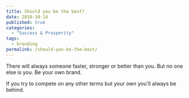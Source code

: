 ```yaml
---
title: Should you be the best?
date: 2010-10-14
published: true
categories:
  - "Success & Prosperity"
tags:
  - branding
permalink: /should-you-be-the-best/
---
```

There will always someone faster, stronger or better than you. But no one else is you. Be your own brand.

If you try to compete on any other terms but your own you'll always be behind.